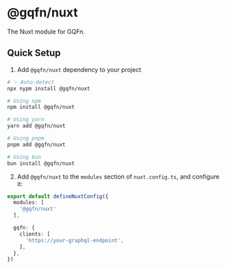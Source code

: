 # @gqfn/nuxt

The Nuxt module for GQFn.

## Quick Setup

1. Add `@gqfn/nuxt` dependency to your project

```bash
# ✨ Auto-detect
npx nypm install @gqfn/nuxt

# Using npm
npm install @gqfn/nuxt

# Using yarn
yarn add @gqfn/nuxt

# Using pnpm
pnpm add @gqfn/nuxt

# Using bun
bun install @gqfn/nuxt
```

2. Add `@gqfn/nuxt` to the `modules` section of `nuxt.config.ts`, and configure it:

```ts
export default defineNuxtConfig({
  modules: [
    '@gqfn/nuxt'
  ],

  gqfn: {
    clients: [
      'https://your-graphql-endpoint',
    ],
  },
})
```
